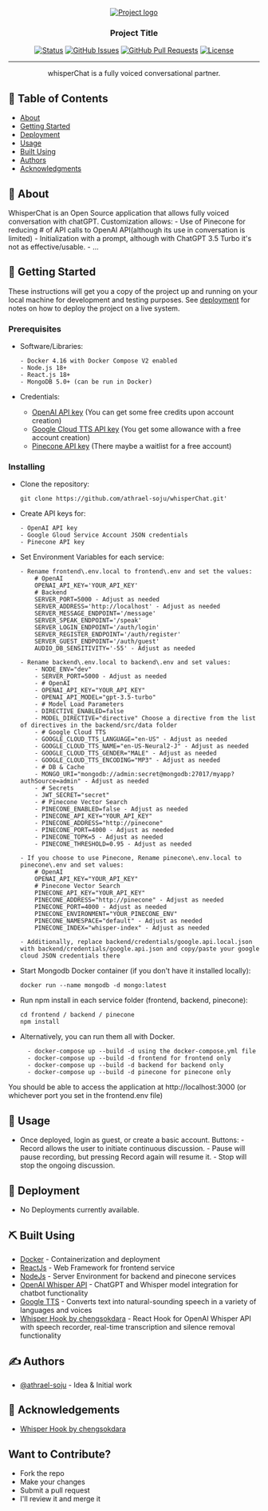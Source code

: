 <p align="center">
  <a href="" rel="noopener">
 <img src="https://github.com/athrael-soju/whisperChat/blob/main/Landing-s.png" alt="Project logo"></a>
</p>

<h3 align="center">Project Title</h3>

<div align="center">

[![Status](https://img.shields.io/badge/status-active-success.svg)]()
[![GitHub Issues](https://img.shields.io/github/issues/athrael-soju/whisperChat)](https://github.com/athrael-soju/whisperChat/issues)
[![GitHub Pull Requests](https://img.shields.io/github/issues-pr/athrael-soju/whisperChat)](https://img.shields.io/github/issues-pr/athrael-soju/whisperChat)
[![License](https://img.shields.io/badge/license-MIT-blue.svg)](/LICENSE)

</div>

---

<p align="center"> whisperChat is a fully voiced conversational partner.
    <br> 
</p>

## 📝 Table of Contents

- [About](#about)
- [Getting Started](#getting_started)
- [Deployment](#deployment)
- [Usage](#usage)
- [Built Using](#built_using)
- [Authors](#authors)
- [Acknowledgments](#acknowledgement)

## 🧐 About <a name = "about"></a>

WhisperChat is an Open Source application that allows fully voiced conversation with chatGPT. Customization allows: - Use of Pinecone for reducing # of API calls to OpenAI API(although its use in conversation is limited) - Initialization with a prompt, although with ChatGPT 3.5 Turbo it's not as effective/usable. - ...

## 🏁 Getting Started <a name = "getting_started"></a>

These instructions will get you a copy of the project up and running on your local machine for development and testing purposes. See [deployment](#deployment) for notes on how to deploy the project on a live system.

### Prerequisites

- Software/Libraries:

  ```
  - Docker 4.16 with Docker Compose V2 enabled
  - Node.js 18+
  - React.js 18+
  - MongoDB 5.0+ (can be run in Docker)
  ```

- Credentials:
  - [OpenAI API key](https://platform.openai.com/account/api-keys) (You can get some free credits upon account creation)
  - [Google Cloud TTS API key](https://cloud.google.com/text-to-speech) (You get some allowance with a free account creation)
  - [Pinecone API key](https://www.pinecone.io/) (There maybe a waitlist for a free account)

### Installing

- Clone the repository:
  ```
  git clone https://github.com/athrael-soju/whisperChat.git'
  ```
- Create API keys for:

  ```
  - OpenAI API key
  - Google Gloud Service Account JSON credentials
  - Pinecone API key
  ```

- Set Environment Variables for each service:

  ```
  - Rename frontend\.env.local to frontend\.env and set the values:
      # OpenAI
      OPENAI_API_KEY='YOUR_API_KEY'
      # Backend
      SERVER_PORT=5000 - Adjust as needed
      SERVER_ADDRESS='http://localhost' - Adjust as needed
      SERVER_MESSAGE_ENDPOINT='/message'
      SERVER_SPEAK_ENDPOINT='/speak'
      SERVER_LOGIN_ENDPOINT='/auth/login'
      SERVER_REGISTER_ENDPOINT='/auth/register'
      SERVER_GUEST_ENDPOINT='/auth/guest'
      AUDIO_DB_SENSITIVITY='-55' - Adjust as needed
  ```

  ```
  - Rename backend\.env.local to backend\.env and set values:
      - NODE_ENV="dev"
      - SERVER_PORT=5000 - Adjust as needed
      - # OpenAI
      - OPENAI_API_KEY="YOUR_API_KEY"
      - OPENAI_API_MODEL="gpt-3.5-turbo"
      - # Model Load Parameters
      - DIRECTIVE_ENABLED=false
      - MODEL_DIRECTIVE="directive" Choose a directive from the list of directives in the backend/src/data folder
      - # Google Cloud TTS
      - GOOGLE_CLOUD_TTS_LANGUAGE="en-US" - Adjust as needed
      - GOOGLE_CLOUD_TTS_NAME="en-US-Neural2-J" - Adjust as needed
      - GOOGLE_CLOUD_TTS_GENDER="MALE" - Adjust as needed
      - GOOGLE_CLOUD_TTS_ENCODING="MP3" - Adjust as needed
      - # DB & Cache
      - MONGO_URI="mongodb://admin:secret@mongodb:27017/myapp?authSource=admin" - Adjust as needed
      - # Secrets
      - JWT_SECRET="secret"
      - # Pinecone Vector Search
      - PINECONE_ENABLED=false - Adjust as needed
      - PINECONE_API_KEY="YOUR_API_KEY"
      - PINECONE_ADDRESS="http://pinecone"
      - PINECONE_PORT=4000 - Adjust as needed
      - PINECONE_TOPK=5 - Adjust as needed
      - PINECONE_THRESHOLD=0.95 - Adjust as needed
  ```

  ```
  - If you choose to use Pinecone, Rename pinecone\.env.local to pinecone\.env and set values:
      # OpenAI
      OPENAI_API_KEY="YOUR_API_KEY"
      # Pinecone Vector Search
      PINECONE_API_KEY="YOUR_API_KEY"
      PINECONE_ADDRESS="http://pinecone" - Adjust as needed
      PINECONE_PORT=4000 - Adjust as needed
      PINECONE_ENVIRONMENT="YOUR_PINECONE_ENV"
      PINECONE_NAMESPACE="default" - Adjust as needed
      PINECONE_INDEX="whisper-index" - Adjust as needed
  ```

  ```
  - Additionally, replace backend/credentials/google.api.local.json with backend/credentials/google.api.json and copy/paste your google cloud JSON credentials there
  ```

- Start Mongodb Docker container (if you don't have it installed locally):

  ```
  docker run --name mongodb -d mongo:latest
  ```

- Run npm install in each service folder (frontend, backend, pinecone):

  ```
  cd frontend / backend / pinecone
  npm install
  ```

- Alternatively, you can run them all with Docker.
  ```
    - docker-compose up --build -d using the docker-compose.yml file
    - docker-compose up --build -d frontend for frontend only
    - docker-compose up --build -d backend for backend only
    - docker-compose up --build -d pinecone for pinecone only
  ```

You should be able to access the application at http://localhost:3000 (or whichever port you set in the frontend\.env file)

## 🎈 Usage <a name="usage"></a>

- Once deployed, login as guest, or create a basic account.
  Buttons: - Record allows the user to initiate continuous discussion. - Pause will pause recording, but pressing Record again will resume it. - Stop will stop the ongoing discussion.

## 🚀 Deployment <a name = "deployment"></a>

- No Deployments currently available.

## ⛏️ Built Using <a name = "built_using"></a>

- [Docker](https://www.docker.com/) - Containerization and deployment
- [ReactJs](https://react.dev/) - Web Framework for frontend service
- [NodeJs](https://nodejs.org/en/) - Server Environment for backend and pinecone services
- [OpenAI Whisper API](https://openai.com/blog/introducing-chatgpt-and-whisper-apis) - ChatGPT and Whisper model integration for chatbot functionality
- [Google TTS](https://cloud.google.com/text-to-speech/) - Converts text into natural-sounding speech in a variety of languages and voices
- [Whisper Hook by chengsokdara](https://github.com/chengsokdara/use-whisper) - React Hook for OpenAI Whisper API with speech recorder, real-time transcription and silence removal functionality

## ✍️ Authors <a name = "authors"></a>

- [@athrael-soju](https://github.com/athrael-soju) - Idea & Initial work

## 🎉 Acknowledgements <a name = "acknowledgement"></a>

- [Whisper Hook by chengsokdara](https://github.com/chengsokdara/use-whisper)

## Want to Contribute?

- Fork the repo
- Make your changes
- Submit a pull request
- I'll review it and merge it
